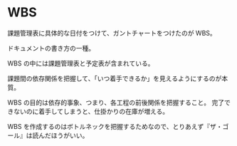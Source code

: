 # WBS

課題管理表に具体的な日付をつけて、ガントチャートをつけたのが WBS。

ドキュメントの書き方の一種。

WBS の中には課題管理表と予定表が含まれている。

課題間の依存関係を把握して、「いつ着手できるか」を見えるようにするのが本質。

WBS の目的は依存的事象、つまり、各工程の前後関係を把握すること。
完了できないのに着手してしまうと、仕掛かりの在庫が増える。

WBS を作成するのはボトルネックを把握するためなので、とりあえず『ザ・ゴール』は読んだほうがいい。

